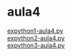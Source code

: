 # aula4 
<a href='https://gabrielryanft.github.io/learning/cursoemvideo/python/exerciciospython/aula4/expython1-aula4.py' target='_blank' rel='next'>expython1-aula4.py</a><br/>
<a href='https://gabrielryanft.github.io/learning/cursoemvideo/python/exerciciospython/aula4/expython2-aula4.py' target='_blank' rel='next'>expython2-aula4.py</a><br/>
<a href='https://gabrielryanft.github.io/learning/cursoemvideo/python/exerciciospython/aula4/expython3-aula4.py' target='_blank' rel='next'>expython3-aula4.py</a><br/>
